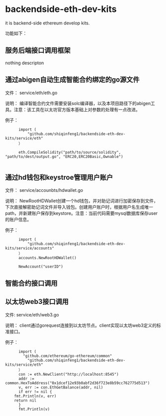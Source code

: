 # backendside-eth-dev-kits
it is backend-side ethereum develop kits.

功能如下：
## 服务后端接口调用框架
nothing descripton
## 通过abigen自动生成智能合约绑定的go源文件

文件： service/eth/eth.go

说明： 编译智能合约文件需要安装solc编译器，以及本项目路径下的abigen工具。注意：该工具在以太坊官方版本基础上对参数的处理有一点改进。

例子：
```
      import (
	      "github.com/shiqinfeng1/backendside-eth-dev-kits/service/eth"
      ）
      
      eth.CompileSolidity("path/to/source/solidity", "path/to/dest/output.go", "ERC20,ERC20Basic,Ownable")
      
```
## 通过hd钱包和keystroe管理用户账户

文件： service/accounbts/hdwallet.go

说明： NewRootHDWallet创建一个hd钱包，并对助记词进行加密保存到文件，下次直接解密助记词文件并导入钱包。创建用户账户时，根据用户名生成唯一path，并新建账户保存到keystore。注意：当前代码需要mysql数据库保存user的账户信息。

例子：
```
      import (
	      "github.com/shiqinfeng1/backendside-eth-dev-kits/service/accounts"
      ）
      accounts.NewRootHDWallet()
      
      NewAccount("userID")
```
## 智能合约接口调用
## 以太坊web3接口调用

文件:  service/eth/web3.go

说明： client通过gorequest连接到以太坊节点。client实现以太坊web3定义的标准接口。

例子：
``` 
      import (
        "github.com/ethereum/go-ethereum/common"
	      "github.com/shiqinfeng1/backendside-eth-dev-kits/service/eth"
      ）
      con := eth.NewClient("http://localhost:8545")
      addr := common.HexToAddress("0x1dcef12e93b0abf2d36f723e8b59cc762775d513")
      v, err := con.EthGetBalance(addr, nil)
      if err != nil {
	fmt.Println(v, err)
	return nil
      }
      fmt.Println(v)
```
